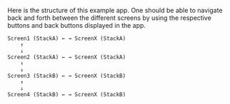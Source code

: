 Here is the structure of this example app. One should be able to navigate back and forth between the different screens by using the respective buttons and back buttons displayed in the app.

```
Screen1 (StackA) ← → ScreenX (StackA)
    ↑
    ↓
Screen2 (StackA) ← → ScreenX (StackA)
    ↑
    ↓
Screen3 (StackB) ← → ScreenX (StackB)
    ↑
    ↓
Screen4 (StackB) ← → ScreenX (StackB)
```
